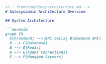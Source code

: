 
```markdown
<!-- frontend/docs/architecture.md -->
# Autosysadmin Architecture Overview

## System Architecture

```mermaid
graph TD
  A[Frontend] -->|API Calls| B[Backend API]
  B --> C[Database]
  B --> D[Redis]
  B --> E[Agent Connections]
  E --> F[Managed Servers]